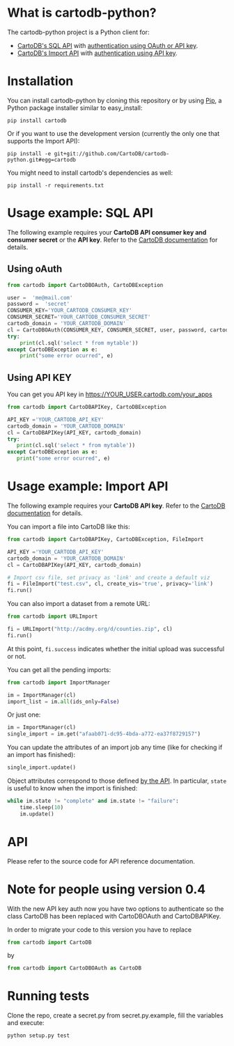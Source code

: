 What is cartodb-python?
=======================

The cartodb-python project is a Python client for:

* [CartoDB's SQL API](http://developers.cartodb.com/documentation/sql-api.html) with [authentication using OAuth or API key](http://developers.cartodb.com/documentation/sql-api.html#authentication).
* [CartoDB's Import API](http://docs.cartodb.com/cartodb-platform/import-api.html) with [authentication using API key](http://docs.cartodb.com/cartodb-platform/import-api.html#auth).

Installation
============

You can install cartodb-python by cloning this repository or by using
[Pip](http://pypi.python.org/pypi/pip), a Python package installer similar to
easy\_install:

    pip install cartodb

Or if you want to use the development version (currently the only one that supports the Import API):

    pip install -e git+git://github.com/CartoDB/cartodb-python.git#egg=cartodb

You might need to install cartodb's dependencies as well:

    pip install -r requirements.txt

Usage example: SQL API
======================

The following example requires your **CartoDB API consumer key and consumer
secret** or the **API key**. Refer to the [CartoDB documentation](http://docs.cartodb.com/cartodb-platform/sql-api.html#authentication)
for details.

Using oAuth
-----------

```python
from cartodb import CartoDBOAuth, CartoDBException

user =  'me@mail.com'
password =  'secret'
CONSUMER_KEY='YOUR_CARTODB_CONSUMER_KEY'
CONSUMER_SECRET='YOUR_CARTODB_CONSUMER_SECRET'
cartodb_domain = 'YOUR_CARTODB_DOMAIN'
cl = CartoDBOAuth(CONSUMER_KEY, CONSUMER_SECRET, user, password, cartodb_domain)
try:
    print(cl.sql('select * from mytable'))
except CartoDBException as e:
    print("some error ocurred", e)
```

Using API KEY
-------------

You can get you API key in https://YOUR_USER.cartodb.com/your_apps

```python
from cartodb import CartoDBAPIKey, CartoDBException

API_KEY ='YOUR_CARTODB_API_KEY'
cartodb_domain = 'YOUR_CARTODB_DOMAIN'
cl = CartoDBAPIKey(API_KEY, cartodb_domain)
try:
   print(cl.sql('select * from mytable'))
except CartoDBException as e:
   print("some error ocurred", e)
```

Usage example: Import API
=========================

The following example requires your **CartoDB API key**. Refer to the [CartoDB documentation](http://docs.cartodb.com/cartodb-platform/sql-api.html#authentication) for details.

You can import a file into CartoDB like this:

```python
from cartodb import CartoDBAPIKey, CartoDBException, FileImport

API_KEY ='YOUR_CARTODB_API_KEY'
cartodb_domain = 'YOUR_CARTODB_DOMAIN'
cl = CartoDBAPIKey(API_KEY, cartodb_domain)

# Import csv file, set privacy as 'link' and create a default viz
fi = FileImport("test.csv", cl, create_vis='true', privacy='link')
fi.run()
```

You can also import a dataset from a remote URL:

```python
from cartodb import URLImport

fi = URLImport("http://acdmy.org/d/counties.zip", cl)
fi.run()
```

At this point, ```fi.success``` indicates whether the initial upload was successful or not.

You can get all the pending imports:

```python
from cartodb import ImportManager

im = ImportManager(cl)
import_list = im.all(ids_only=False)
```

Or just one:

```python
im = ImportManager(cl)
single_import = im.get("afaab071-dc95-4bda-a772-ea37f8729157")
```

You can update the attributes of an import job any time (like for checking if an import has finished):

```python
single_import.update()
```

Object attributes correspond to those defined [by the API](http://docs.cartodb.com/cartodb-platform/import-api.html#response-1). In particular, ```state``` is useful to know when the import is finished:

```python
while im.state != "complete" and im.state != "failure":
    time.sleep(10)
    im.update()
```

# API

Please refer to the source code for API reference documentation.

Note for people using version 0.4
==================================

With the new API key auth now you have two options to authenticate so the class
CartoDB has been replaced with CartoDBOAuth and CartoDBAPIKey.

In order to migrate your code to this version you have to replace

```python
from cartodb import CartoDB
```

by

```python
from cartodb import CartoDBOAuth as CartoDB
```

Running tests
=============

Clone the repo, create a secret.py from secret.py.example, fill the variables
and execute:

    python setup.py test
